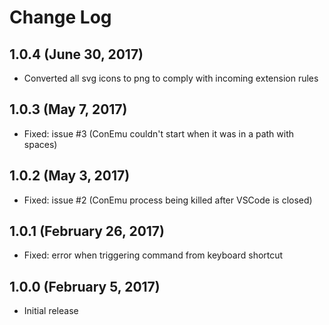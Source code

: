 # Change Log

## 1.0.4 (June 30, 2017)

- Converted all svg icons to png to comply with incoming extension rules

## 1.0.3 (May 7, 2017)

- Fixed: issue #3 (ConEmu couldn't start when it was in a path with spaces)

## 1.0.2 (May 3, 2017)

- Fixed: issue #2 (ConEmu process being killed after VSCode is closed)

## 1.0.1 (February 26, 2017)

- Fixed: error when triggering command from keyboard shortcut

## 1.0.0 (February 5, 2017)

- Initial release